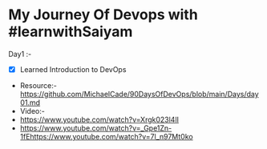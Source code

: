 
# My Journey Of Devops with #learnwithSaiyam

 Day1 :- 
  - [x] Learned Introduction to DevOps
  - Resource:- https://github.com/MichaelCade/90DaysOfDevOps/blob/main/Days/day01.md
  - Video:-
  - https://www.youtube.com/watch?v=Xrgk023l4lI
  - https://www.youtube.com/watch?v=_Gpe1Zn-1fEhttps://www.youtube.com/watch?v=7l_n97Mt0ko
